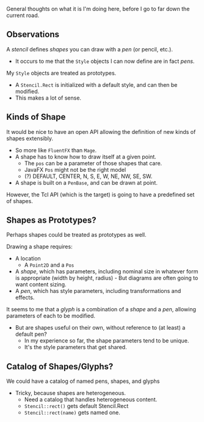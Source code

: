 General thoughts on what it is I'm doing here, before I go to far down the current road.

## Observations

A *stencil* defines *shapes* you can draw with a *pen* (or pencil, etc.).

- It occurs to me that the `Style` objects I can now define are in fact *pens*.

My `Style` objects are treated as prototypes.

- A `Stencil.Rect` is initialized with a default style, and can then be modified.
- This makes a lot of sense.

## Kinds of Shape

It would be nice to have an open API allowing the definition of new kinds of shapes extensibly.

- So more like `FluentFX` than `Mage`.
- A shape has to know how to draw itself at a given point.
    - The `pos` can be a parameter of those shapes that care.
    - JavaFX `Pos` might not be the right model
    - (?) DEFAULT, CENTER, N, S, E, W, NE, NW, SE, SW.
- A shape is built on a `PenBase`, and can be drawn at point.

However, the Tcl API (which is the target) is going to have a predefined set of shapes.

## Shapes as Prototypes?

Perhaps shapes could be treated as prototypes as well.

Drawing a shape requires:

 - A location
     - A `Point2D` and  a `Pos`
 - A *shape*, which has parameters, including nominal size in whatever form is appropriate (width by height, radius)
       -  But diagrams are often going to want content sizing.
 - A *pen*, which has style parameters, including transformations and effects.
 
It seems to me that a *glyph* is a combination of a *shape* and a *pen*, allowing parameters of each to be modified.

- But are shapes useful on their own, without reference to (at least) a default pen?
    - In my experience so far, the shape parameters tend to be unique.
    - It's the style parameters that get shared.

## Catalog of Shapes/Glyphs?

We could have a catalog of named pens, shapes, and glyphs

- Tricky, because shapes are heterogeneous.
    - Need a catalog that handles heterogeneous content.
    - `Stencil::rect()` gets default Stencil.Rect
    - `Stencil::rect(name)` gets named one.

